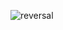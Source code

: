 ![reversal](https://capsule-render.vercel.app/api?type=rect&text=💻Noob3er&fontAlign=30&fontSize=30&descAlign=60&descAlignY=50&theme=radical)

<!--
**noob3er/Noob3er** is a ✨ _special_ ✨ repository because its `README.md` (this file) appears on your GitHub profile.
	![header](https://capsule-render.vercel.app/api?type=slice&color=gradient&height=160&section=header&text=Hi!%20I'm%20Hyein!&fontAlign=50&fontAlignY=70&fontSize=90&fontColor=000000)

Here are some ideas to get you started:

- 🔭 I’m currently working on ...
- 🌱 I’m currently learning ...
- 👯 I’m looking to collaborate on ...
- 🤔 I’m looking for help with ...
- 💬 Ask me about ...
- 📫 How to reach me: ...
- 😄 Pronouns: ...
- ⚡ Fun fact: ...
-->
